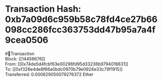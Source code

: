 
Transaction Hash: 0xb7a09d6c959b58c78fd4ce27b66098cc286fcc363753dd47b95a7a4f9cea0506
====================================================================================
  
#💸Transaction  
Block: [[14456676]]  
From: [[0x74de5d4fcbf63e00296fd95d33236b9794016631]]  
To: [[0xf326e4de8f66a0bdc0970b79e0924e33c79f1915]]  
Transferred: 0.000629050079276372 Ether